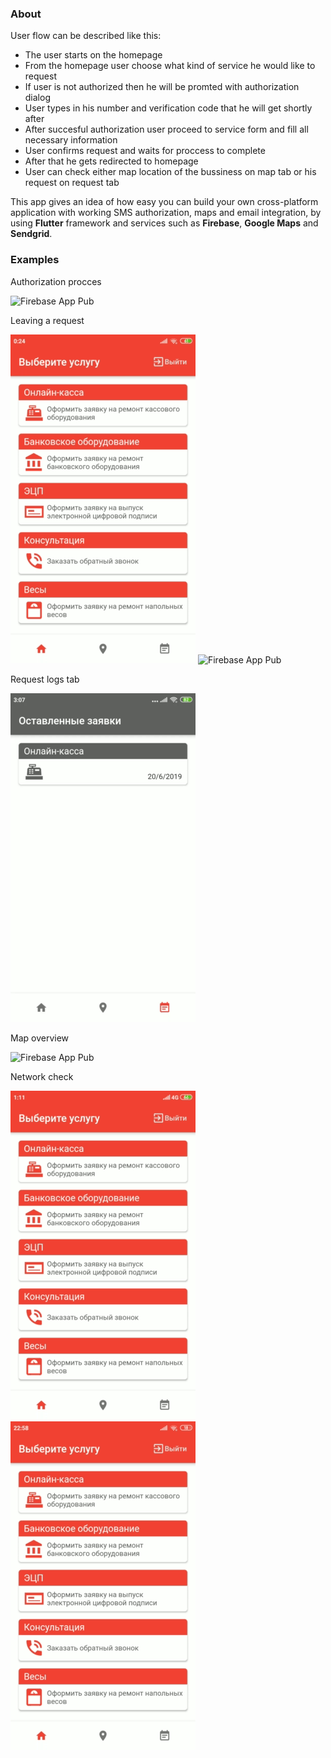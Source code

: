 ### About

User flow can be described like this:
+ The user starts on the homepage
+ From the homepage user choose what kind of service he would like to request
+ If user is not authorized then he will be promted with authorization dialog
+ User types in his number and verification code that he will get shortly after
+ After succesful authorization user proceed to service form and fill all necessary information
+ User confirms request and waits for proccess to complete
+ After that he gets redirected to homepage
+ User can check either map location of the bussiness on map tab or his request on request tab 

This app gives an idea of how easy you can build your own cross-platform application with working SMS authorization, maps and email integration, by using **Flutter** framework and services such as **Firebase**, **Google Maps** and **Sendgrid**.

### Examples

Authorization procces

![Firebase App Pub](read-media/auth.gif)

Leaving a request

![Firebase App Pub](read-media/ticket1.gif)
![Firebase App Pub](read-media/ticket2.gif)

Request logs tab

![Firebase App Pub](read-media/saved_tickets.gif)

Map overview

![Firebase App Pub](read-media/map.gif)

Network check

![Firebase App Pub](read-media/network_check.gif)
![Firebase App Pub](read-media/network_check2.gif)
